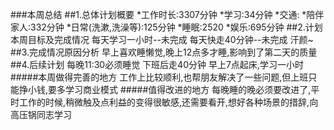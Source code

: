 ###本周总结
##1.总体计划概要
*工作时长:3307分钟
*学习:34分钟
*交通:
*陪伴家人:332分钟
*日常(洗漱,洗澡等):125分钟
*睡眠:2520
*娱乐:695分钟
##2.计划本周目标及完成情况
每天学习一小时--未完成
每天快走40分钟--未完成
汗颜~
##3.完成情况原因分析
早上喜欢睡懒觉,晚上12点多才睡,影响到了第二天的质量
##4.后续计划
每晚11:30必须睡觉
下班后走40分钟
早上7点起床,学习一小时
#####本周做得完善的地方
工作上比较顺利,也帮朋友解决了一些问题,但上班只能挣小钱,要多学习商业模式
#####值得改进的地方
每晚睡的晚必须要改进了,平时工作的时候,稍微触及点利益的变得很敏感,还需要看开,想好各种场景的措辞,向高压锅同志学习
